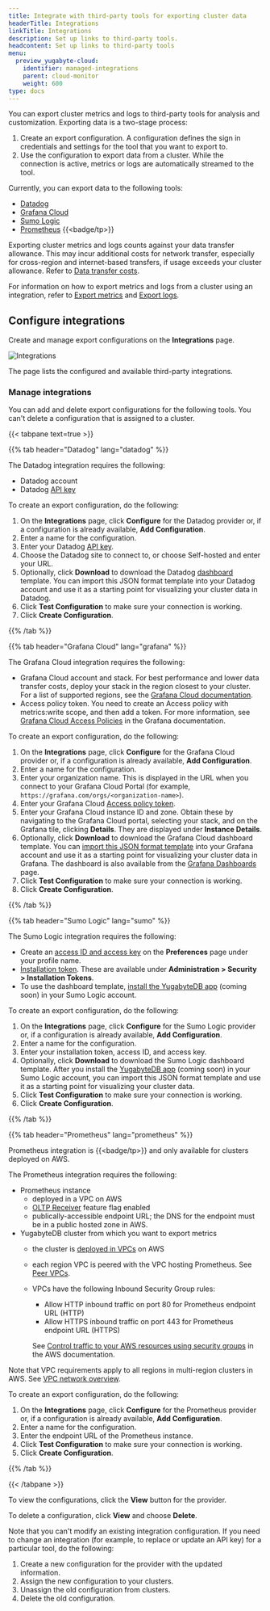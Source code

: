 ```yaml
---
title: Integrate with third-party tools for exporting cluster data
headerTitle: Integrations
linkTitle: Integrations
description: Set up links to third-party tools.
headcontent: Set up links to third-party tools
menu:
  preview_yugabyte-cloud:
    identifier: managed-integrations
    parent: cloud-monitor
    weight: 600
type: docs
---
```


You can export cluster metrics and logs to third-party tools for analysis and customization. Exporting data is a two-stage process:

1. Create an export configuration. A configuration defines the sign in credentials and settings for the tool that you want to export to.
1. Use the configuration to export data from a cluster. While the connection is active, metrics or logs are automatically streamed to the tool.

Currently, you can export data to the following tools:

- [Datadog](https://docs.datadoghq.com/)
- [Grafana Cloud](https://grafana.com/docs/grafana-cloud/)
- [Sumo Logic](https://www.sumologic.com)
- [Prometheus](https://prometheus.io/docs/introduction/overview/) {{<badge/tp>}}

Exporting cluster metrics and logs counts against your data transfer allowance. This may incur additional costs for network transfer, especially for cross-region and internet-based transfers, if usage exceeds your cluster allowance. Refer to [Data transfer costs](../../cloud-admin/cloud-billing-costs/#data-transfer-costs).

For information on how to export metrics and logs from a cluster using an integration, refer to [Export metrics](../metrics-export/) and [Export logs](../logging-export/).

## Configure integrations

Create and manage export configurations on the **Integrations** page.

![Integrations](/images/yb-cloud/managed-integrations.png)

The page lists the configured and available third-party integrations.

### Manage integrations

You can add and delete export configurations for the following tools. You can't delete a configuration that is assigned to a cluster.

{{< tabpane text=true >}}

  {{% tab header="Datadog" lang="datadog" %}}

The Datadog integration requires the following:

- Datadog account
- Datadog [API key](https://docs.datadoghq.com/account_management/api-app-keys/)

To create an export configuration, do the following:

1. On the **Integrations** page, click **Configure** for the Datadog provider or, if a configuration is already available, **Add Configuration**.
1. Enter a name for the configuration.
1. Enter your Datadog [API key](https://docs.datadoghq.com/account_management/api-app-keys/).
1. Choose the Datadog site to connect to, or choose Self-hosted and enter your URL.
1. Optionally, click **Download** to download the Datadog [dashboard](https://docs.datadoghq.com/dashboards/) template. You can import this JSON format template into your Datadog account and use it as a starting point for visualizing your cluster data in Datadog.
1. Click **Test Configuration** to make sure your connection is working.
1. Click **Create Configuration**.

  {{% /tab %}}

  {{% tab header="Grafana Cloud" lang="grafana" %}}

The Grafana Cloud integration requires the following:

- Grafana Cloud account and stack. For best performance and lower data transfer costs, deploy your stack in the region closest to your cluster. For a list of supported regions, see the [Grafana Cloud documentation](https://grafana.com/docs/grafana-cloud/account-management/regional-availability/).
- Access policy token. You need to create an Access policy with metrics:write scope, and then add a token. For more information, see [Grafana Cloud Access Policies](https://grafana.com/docs/grafana-cloud/account-management/authentication-and-permissions/access-policies/authorize-services/) in the Grafana documentation.

To create an export configuration, do the following:

1. On the **Integrations** page, click **Configure** for the Grafana Cloud provider or, if a configuration is already available, **Add Configuration**.
1. Enter a name for the configuration.
1. Enter your organization name. This is displayed in the URL when you connect to your Grafana Cloud Portal (for example, `https://grafana.com/orgs/<organization-name>`).
1. Enter your Grafana Cloud [Access policy token](#grafana-cloud).
1. Enter your Grafana Cloud instance ID and zone. Obtain these by navigating to the Grafana Cloud portal, selecting your stack, and on the Grafana tile, clicking **Details**. They are displayed under **Instance Details**.
1. Optionally, click **Download** to download the Grafana Cloud dashboard template. You can [import this JSON format template](https://grafana.com/docs/grafana-cloud/visualizations/dashboards/manage-dashboards/#export-and-import-dashboards) into your Grafana account and use it as a starting point for visualizing your cluster data in Grafana. The dashboard is also available from the [Grafana Dashboards](https://grafana.com/grafana/dashboards/19887-yugabytedb-managed-clusters/) page.
1. Click **Test Configuration** to make sure your connection is working.
1. Click **Create Configuration**.

  {{% /tab %}}

  {{% tab header="Sumo Logic" lang="sumo" %}}

The Sumo Logic integration requires the following:

- Create an [access ID and access key](https://help.sumologic.com/docs/manage/security/access-keys/) on the **Preferences** page under your profile name.
- [Installation token](https://help.sumologic.com/docs/manage/security/installation-tokens/). These are available under **Administration > Security > Installation Tokens**.
- To use the dashboard template, [install the YugabyteDB app](https://help.sumologic.com/docs/get-started/apps-integrations/) (coming soon) in your Sumo Logic account.

To create an export configuration, do the following:

1. On the **Integrations** page, click **Configure** for the Sumo Logic provider or, if a configuration is already available, **Add Configuration**.
1. Enter a name for the configuration.
1. Enter your installation token, access ID, and access key.
1. Optionally, click **Download** to download the Sumo Logic dashboard template. After you install the [YugabyteDB app](https://help.sumologic.com/docs/get-started/apps-integrations/) (coming soon) in your Sumo Logic account, you can import this JSON format template and use it as a starting point for visualizing your cluster data.
1. Click **Test Configuration** to make sure your connection is working.
1. Click **Create Configuration**.

  {{% /tab %}}

  {{% tab header="Prometheus" lang="prometheus" %}}

Prometheus integration is {{<badge/tp>}} and only available for clusters deployed on AWS.

The Prometheus integration requires the following:

- Prometheus instance
  - deployed in a VPC on AWS
  - [OLTP Receiver](https://prometheus.io/docs/prometheus/latest/feature_flags/#otlp-receiver) feature flag enabled
  - publically-accessible endpoint URL; the DNS for the endpoint must be in a public hosted zone in AWS.
- YugabyteDB cluster from which you want to export metrics
  - the cluster is [deployed in VPCs](../../cloud-basics/cloud-vpcs/cloud-add-vpc/) on AWS
  - each region VPC is peered with the VPC hosting Prometheus. See [Peer VPCs](../../cloud-basics/cloud-vpcs/cloud-add-vpc-aws/).
  - VPCs have the following Inbound Security Group rules:
    - Allow HTTP inbound traffic on port 80 for Prometheus endpoint URL (HTTP)
    - Allow HTTPS inbound traffic on port 443 for Prometheus endpoint URL (HTTPS)

    See [Control traffic to your AWS resources using security groups](https://docs.aws.amazon.com/vpc/latest/userguide/vpc-security-groups.html) in the AWS documentation.

Note that VPC requirements apply to all regions in multi-region clusters in AWS. See [VPC network overview](../../cloud-basics/cloud-vpcs/cloud-vpc-intro/).

To create an export configuration, do the following:

1. On the **Integrations** page, click **Configure** for the Prometheus provider or, if a configuration is already available, **Add Configuration**.
1. Enter a name for the configuration.
1. Enter the endpoint URL of the Prometheus instance.
1. Click **Test Configuration** to make sure your connection is working.
1. Click **Create Configuration**.

  {{% /tab %}}

{{< /tabpane >}}

To view the configurations, click the **View** button for the provider.

To delete a configuration, click **View** and choose **Delete**.

Note that you can't modify an existing integration configuration. If you need to change an integration (for example, to replace or update an API key) for a particular tool, do the following:

1. Create a new configuration for the provider with the updated information.
1. Assign the new configuration to your clusters.
1. Unassign the old configuration from clusters.
1. Delete the old configuration.
